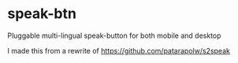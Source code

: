 # speak-btn

Pluggable multi-lingual speak-button for both mobile and desktop

I made this from a rewrite of <https://github.com/patarapolw/s2speak>
